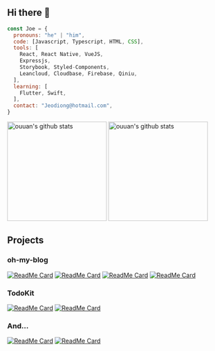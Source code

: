 ## Hi there 👋

<!-- **joe-lz/joe-lz** is a ✨ _special_ ✨ repository because its `README.md` (this file) appears on your GitHub profile.

Here are some ideas to get you started:

- 🔭 I’m currently working on ...
- 🌱 I’m currently learning ...
- 👯 I’m looking to collaborate on ...
- 🤔 I’m looking for help with ...
- 💬 Ask me about ...
- 📫 How to reach me: ...
- 😄 Pronouns: ...
- ⚡ Fun fact: ... -->

<!-- ![Anurag's github stats](https://github-readme-stats.vercel.app/api?username=joe-lz&show_icons=true&include_all_commits=true) -->

<!-- [![Top Langs](https://github-readme-stats.vercel.app/api/top-langs/?username=joe-lz)](https://github.com/joe-lz) -->

<!-- <img align="right" alt="ouuan's github stats" width='50%' src="https://github-readme-stats.vercel.app/api?username=joe-lz&show_icons=true&include_all_commits=true"> -->
<!-- <img align="right" alt="ouuan's github stats" width='30%' src="https://github-readme-stats.vercel.app/api/top-langs/?username=joe-lz"> -->

```javascript
const Joe = {
  pronouns: "he" | "him",
  code: [Javascript, Typescript, HTML, CSS],
  tools: [
    React, React Native, VueJS,
    Expressjs,
    Storybook, Styled-Components,
    Leancloud, Cloudbase, Firebase, Qiniu,
  ],
  learning: [
    Flutter, Swift,
  ],
  contact: "Jeodiong@hotmail.com",
}
```
<p align="left">
<img alt="ouuan's github stats" height='230' src="https://github-readme-stats.vercel.app/api?username=joe-lz&show_icons=true&include_all_commits=true">
<img alt="ouuan's github stats" height='230' src="https://github-readme-stats.vercel.app/api/top-langs/?username=joe-lz">
</p>

## Projects

### oh-my-blog

[![ReadMe Card](https://github-readme-stats.vercel.app/api/pin/?username=joe-lz&repo=oh-my-blog&theme=shades-of-purple)](https://github.com/joe-lz/oh-my-blog)
[![ReadMe Card](https://github-readme-stats.vercel.app/api/pin/?username=joe-lz&repo=ombTheme-simple-www&theme=default_repocard)](https://github.com/joe-lz/ombTheme-simple-www)
[![ReadMe Card](https://github-readme-stats.vercel.app/api/pin/?username=joe-lz&repo=ombTheme-white-www&theme=default_repocard)](https://github.com/joe-lz/ombTheme-white-www)
[![ReadMe Card](https://github-readme-stats.vercel.app/api/pin/?username=joe-lz&repo=ombTheme-white-admin&theme=default_repocard)](https://github.com/joe-lz/ombTheme-white-admin)

### TodoKit

[![ReadMe Card](https://github-readme-stats.vercel.app/api/pin/?username=joe-lz&repo=TodoKit&theme=shades-of-purple)](https://github.com/joe-lz/TodoKit)
[![ReadMe Card](https://github-readme-stats.vercel.app/api/pin/?username=joe-lz&repo=TodoKit-api&theme=default_repocard)](https://github.com/joe-lz/TodoKit-api)

### And...

[![ReadMe Card](https://github-readme-stats.vercel.app/api/pin/?username=joe-lz&repo=jser.blog)](https://github.com/joe-lz/jser.blog)
[![ReadMe Card](https://github-readme-stats.vercel.app/api/pin/?username=joe-lz&repo=blog)](https://github.com/joe-lz/blog)